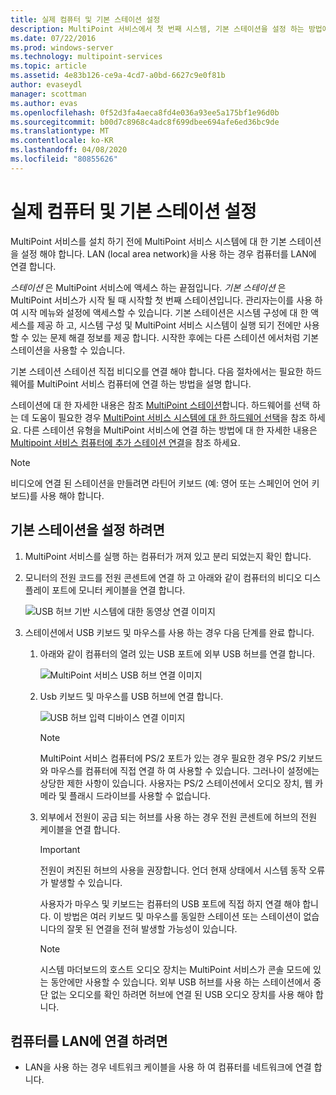 ```yaml
---
title: 실제 컴퓨터 및 기본 스테이션 설정
description: MultiPoint 서비스에서 첫 번째 시스템, 기본 스테이션을 설정 하는 방법에 대해 알아봅니다.
ms.date: 07/22/2016
ms.prod: windows-server
ms.technology: multipoint-services
ms.topic: article
ms.assetid: 4e83b126-ce9a-4cd7-a0bd-6627c9e0f81b
author: evaseydl
manager: scottman
ms.author: evas
ms.openlocfilehash: 0f52d3fa4aeca8fd4e036a93ee5a175bf1e96d0b
ms.sourcegitcommit: b00d7c8968c4adc8f699dbee694afe6ed36bc9de
ms.translationtype: MT
ms.contentlocale: ko-KR
ms.lasthandoff: 04/08/2020
ms.locfileid: "80855626"
---
```

# <a name="set-up-the-physical-computer-and-primary-station"></a>실제 컴퓨터 및 기본 스테이션 설정
MultiPoint 서비스를 설치 하기 전에 MultiPoint 서비스 시스템에 대 한 기본 스테이션을 설정 해야 합니다. LAN (local area network)을 사용 하는 경우 컴퓨터를 LAN에 연결 합니다.  
  
*스테이션* 은 MultiPoint 서비스에 액세스 하는 끝점입니다. *기본 스테이션* 은 MultiPoint 서비스가 시작 될 때 시작할 첫 번째 스테이션입니다. 관리자는이를 사용 하 여 시작 메뉴와 설정에 액세스할 수 있습니다. 기본 스테이션은 시스템 구성에 대 한 액세스를 제공 하 고, 시스템 구성 및 MultiPoint 서비스 시스템이 실행 되기 전에만 사용할 수 있는 문제 해결 정보를 제공 합니다. 시작한 후에는 다른 스테이션 에서처럼 기본 스테이션을 사용할 수 있습니다.  
  
기본 스테이션 스테이션 직접 비디오를 연결 해야 합니다. 다음 절차에서는 필요한 하드웨어를 MultiPoint 서비스 컴퓨터에 연결 하는 방법을 설명 합니다.  
  
스테이션에 대 한 자세한 내용은 참조 [MultiPoint 스테이션](multipoint-services-stations.md)합니다. 하드웨어를 선택 하는 데 도움이 필요한 경우 [MultiPoint 서비스 시스템에 대 한 하드웨어 선택](Selecting-Hardware-for-Your-MultiPoint-services-System.md)을 참조 하세요. 다른 스테이션 유형을 MultiPoint 서비스에 연결 하는 방법에 대 한 자세한 내용은 [Multipoint 서비스 컴퓨터에 추가 스테이션 연결](Attach-additional-stations-to-your-MultiPoint-services-computer.md)을 참조 하세요.  
  
> [!NOTE]  
> 비디오에 연결 된 스테이션을 만들려면 라틴어 키보드 (예: 영어 또는 스페인어 언어 키보드)를 사용 해야 합니다.  
  
## <a name="to-set-up-your-primary-station"></a>기본 스테이션을 설정 하려면  
  
1.  MultiPoint 서비스를 실행 하는 컴퓨터가 꺼져 있고 분리 되었는지 확인 합니다.  
  
2.  모니터의 전원 코드를 전원 콘센트에 연결 하 고 아래와 같이 컴퓨터의 비디오 디스플레이 포트에 모니터 케이블을 연결 합니다.  
  
    ![USB 허브 기반 시스템에 대한 동영상 연결 이미지](./media/WMSVideoConnection.gif)  
  
3.  스테이션에서 USB 키보드 및 마우스를 사용 하는 경우 다음 단계를 완료 합니다.  
  
    1.  아래와 같이 컴퓨터의 열려 있는 USB 포트에 외부 USB 허브를 연결 합니다.  
  
        ![MultiPoint 서비스 USB 허브 연결 이미지](./media/WMSUSBHubConnection.gif)  
  
    2.  Usb 키보드 및 마우스를 USB 허브에 연결 합니다.  
  
        ![USB 허브 입력 디바이스 연결 이미지](./media/WMSUSBDeviceConnection.gif)  
  
        > [!NOTE]  
        > MultiPoint 서비스 컴퓨터에 PS/2 포트가 있는 경우 필요한 경우 PS/2 키보드와 마우스를 컴퓨터에 직접 연결 하 여 사용할 수 있습니다. 그러나이 설정에는 상당한 제한 사항이 있습니다. 사용자는 PS/2 스테이션에서 오디오 장치, 웹 카메라 및 플래시 드라이브를 사용할 수 없습니다.  
  
    3.  외부에서 전원이 공급 되는 허브를 사용 하는 경우 전원 콘센트에 허브의 전원 케이블을 연결 합니다.  
  
        > [!IMPORTANT]  
        > 전원이 켜진된 허브의 사용을 권장합니다. 언더 현재 상태에서 시스템 동작 오류가 발생할 수 있습니다.  
        >   
        > 사용자가 마우스 및 키보드는 컴퓨터의 USB 포트에 직접 하지 연결 해야 합니다. 이 방법은 여러 키보드 및 마우스를 동일한 스테이션 또는 스테이션이 없습니다의 잘못 된 연결을 전혀 발생할 가능성이 있습니다.  
  
        > [!NOTE]  
        > 시스템 마더보드의 호스트 오디오 장치는 MultiPoint 서비스가 콘솔 모드에 있는 동안에만 사용할 수 있습니다. 외부 USB 허브를 사용 하는 스테이션에서 중단 없는 오디오를 확인 하려면 허브에 연결 된 USB 오디오 장치를 사용 해야 합니다.  
  
## <a name="to-connect-the-computer-to-the-lan"></a>컴퓨터를 LAN에 연결 하려면  
  
-   LAN을 사용 하는 경우 네트워크 케이블을 사용 하 여 컴퓨터를 네트워크에 연결 합니다.